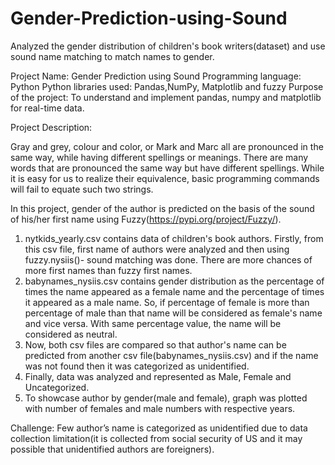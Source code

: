# Gender-Prediction-using-Sound
Analyzed the gender distribution of children's book writers(dataset) and use sound name matching to match names to gender.

Project Name: Gender Prediction using Sound
Programming language: Python
Python libraries used: Pandas,NumPy, Matplotlib and fuzzy
Purpose of the project: To understand and implement pandas, numpy and matplotlib for real-time data.


Project Description:

Gray and grey, colour and color, or Mark and Marc all are pronounced in the same way, while having different spellings or meanings. There are many words that are pronounced the same way but have different spellings. While it is easy for us to realize their equivalence, basic programming commands will fail to equate such two strings.

In this project, gender of the author is predicted on the basis of the sound of his/her first name using Fuzzy(https://pypi.org/project/Fuzzy/). 
1) nytkids_yearly.csv contains data of children's book authors. Firstly, from this csv file, first name of authors were analyzed and then using fuzzy.nysiis()- sound matching was done. There are more chances of more first names than fuzzy first names.  
2) babynames_nysiis.csv contains gender distribution as the percentage of times the name appeared as a female name and the percentage of times it appeared as a male name. So, if percentage of female is more than percentage of male than that name will be considered as female's name and vice versa. With same percentage value, the name will be considered as neutral.
3) Now, both csv files are compared so that author's name can be predicted from another csv file(babynames_nysiis.csv) and if the name was not found then it was categorized as unidentified.
4) Finally, data was analyzed and represented as Male, Female and Uncategorized.
5) To showcase author by gender(male and female), graph was plotted with number of females and male numbers with respective years. 

Challenge:
Few author’s name is categorized as unidentified due to data collection limitation(it is collected from social security of US and it may possible that unidentified authors are foreigners).
